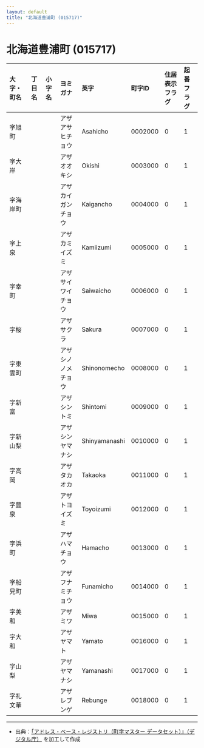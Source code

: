 ```yaml
---
layout: default
title: "北海道豊浦町 (015717)"
---
```


# 北海道豊浦町 (015717)

| 大字・町名 | 丁目名 | 小字名 | ヨミガナ | 英字 | 町字ID | 住居表示フラグ | 起番フラグ |
|:---|:---|:---|:---|:---|:---|:---|:---|
| 字旭町 |  |  | アザアサヒチョウ | Asahicho | 0002000 | 0 | 1 |
| 字大岸 |  |  | アザオオキシ | Okishi | 0003000 | 0 | 1 |
| 字海岸町 |  |  | アザカイガンチョウ | Kaigancho | 0004000 | 0 | 1 |
| 字上泉 |  |  | アザカミイズミ | Kamiizumi | 0005000 | 0 | 1 |
| 字幸町 |  |  | アザサイワイチョウ | Saiwaicho | 0006000 | 0 | 1 |
| 字桜 |  |  | アザサクラ | Sakura | 0007000 | 0 | 1 |
| 字東雲町 |  |  | アザシノノメチョウ | Shinonomecho | 0008000 | 0 | 1 |
| 字新富 |  |  | アザシントミ | Shintomi | 0009000 | 0 | 1 |
| 字新山梨 |  |  | アザシンヤマナシ | Shinyamanashi | 0010000 | 0 | 1 |
| 字高岡 |  |  | アザタカオカ | Takaoka | 0011000 | 0 | 1 |
| 字豊泉 |  |  | アザトヨイズミ | Toyoizumi | 0012000 | 0 | 1 |
| 字浜町 |  |  | アザハマチョウ | Hamacho | 0013000 | 0 | 1 |
| 字船見町 |  |  | アザフナミチョウ | Funamicho | 0014000 | 0 | 1 |
| 字美和 |  |  | アザミワ | Miwa | 0015000 | 0 | 1 |
| 字大和 |  |  | アザヤマト | Yamato | 0016000 | 0 | 1 |
| 字山梨 |  |  | アザヤマナシ | Yamanashi | 0017000 | 0 | 1 |
| 字礼文華 |  |  | アザレブンゲ | Rebunge | 0018000 | 0 | 1 |

---

- 出典：[「アドレス・ベース・レジストリ（町字マスター データセット）』（デジタル庁）](https://www.digital.go.jp/policies/base_registry_address/) を加工して作成